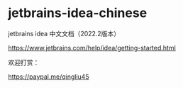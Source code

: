 # jetbrains-idea-chinese
jetbrains idea 中文文档（2022.2版本）

https://www.jetbrains.com/help/idea/getting-started.html

欢迎打赏：

https://paypal.me/qingliu45

